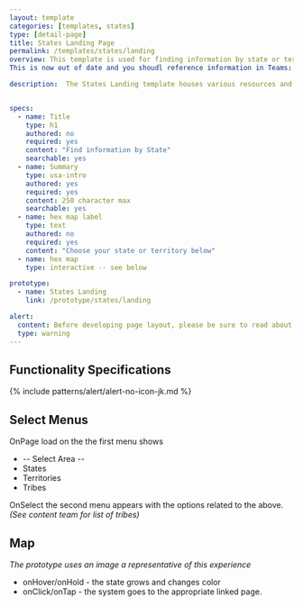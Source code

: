 ```yaml
---
layout: template
categories: [templates, states]
type: [detail-page]
title: States Landing Page
permalink: /templates/states/landing
overview: This template is used for finding information by state or territory.
This is now out of date and you shoudl reference information in Teams: https://icfonline.sharepoint.com/:f:/r/sites/CWIGRedesign490/Shared%20Documents/Wireframes%20and%20Design/States%20Page?csf=1&web=1&e=lHkulK

description:  The States Landing template houses various resources and information by state.


specs:
  - name: Title
    type: h1
    authored: no
    required: yes
    content: "Find information by State"
    searchable: yes
  - name: Summary
    type: usa-intro
    authored: yes
    required: yes
    content: 250 character max
    searchable: yes
  - name: hex map label
    type: text
    authored: no
    required: yes
    content: "Choose your state or territory below"
  - name: hex map
    type: interactive -- see below

prototype:
  - name: States Landing
    link: /prototype/states/landing

alert:
  content: Before developing page layout, please be sure to read about our <a class="usa-link" href="/styles/grids/">Grid System</a>
  type: warning
---
```

## Functionality Specifications

{% include patterns/alert/alert-no-icon-jk.md %}

## Select Menus
OnPage load on the the first menu shows
- -- Select Area --
- States
- Territories 
- Tribes

OnSelect the second menu appears with the options related to the above. _(See content team for list of tribes)_

## Map
_The prototype uses an image a representative of this experience_
- onHover/onHold - the state grows and changes color
- onClick/onTap - the system goes to the appropriate linked page.
